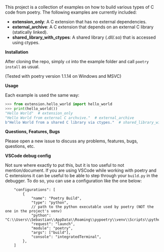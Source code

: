 This project is a collection of examples on how to build various types of C code
from poetry. The following examples are currently included:

- **extension_only**: A C extension that has no external dependencies.
- **external_archive**: A C extension that depends on an external C library
  (statically linked).
- **shared_library_with_ctypes**: A shared library (.dll/.so) that is accessed
  using ctypes.

**Installation**

After cloning the repo, simply `cd` into the example folder and call 
`poetry install` as usual. 

(Tested with poetry version 1.1.14 on Windows and MSVC)

**Usage**

Each example is used the same way:

```python
>>> from extension.hello_world import hello_world
>>> print(hello_world())
"Hello World"  # extension_only
"Hello World from external C archvive."  # external_archive
b"Hello World from a shared C library via ctypes."  # shared_library_with_ctypes
```

**Questions, Features, Bugs**

Please open a new issue to discuss any problems, features, bugs, questions, etc.


**VSCode debug config**

Not sure where exactly to put this, but it is too useful to not mention/document. 
If you are using VSCode while working with poetry and C extensions it can be 
useful to be able to step through your `build.py` in the debugger. To do so, you
can use a configuration like the one below:

```
    "configurations": [
        {
            "name": "Poetry Build",
            "type": "python",
            // path to the python executable used by poetry (NOT the one in the project's venv)
            "python": "C:\\Users\\Sebastian\\AppData\\Roaming\\pypoetry\\venv\\Scripts\\python.exe",
            "request": "launch",
            "module": "poetry",
            "args": ["build"],
            "console": "integratedTerminal",
        },
    ]
```
